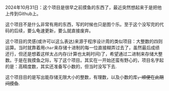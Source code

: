 2024年10月31日：这个项目是很早之前摸鱼的东西了，最近突然想起来于是把他上传到Github上。

这个项目不是什么非常有用的东西，写的时候也只是图个乐。至于这个没写完的代码的后续，要么龟速更新，要么就直接废弃。

这个项目的灵感(或许可以这么表达)来源于程序设计周的类似项目：大整数的四则运算。当时就靠着用`char`来存储十进制的每一位直接糊弄过去了，虽然最后成绩还行，但还是想着这样太占内存(计算也太耗时间)了，希望通过二进制来存储大整数。于是在我摸鱼之际，写了这个项目。其实在一开始还蛮有野心的，项目名字起的是：高精度数，其实还准备写小数的，但当时没写下去.

这个项目目的是写出能存储无限大小的整数，有理数，以及小数的库<del>，顺便在此期间摸鱼</del>.

